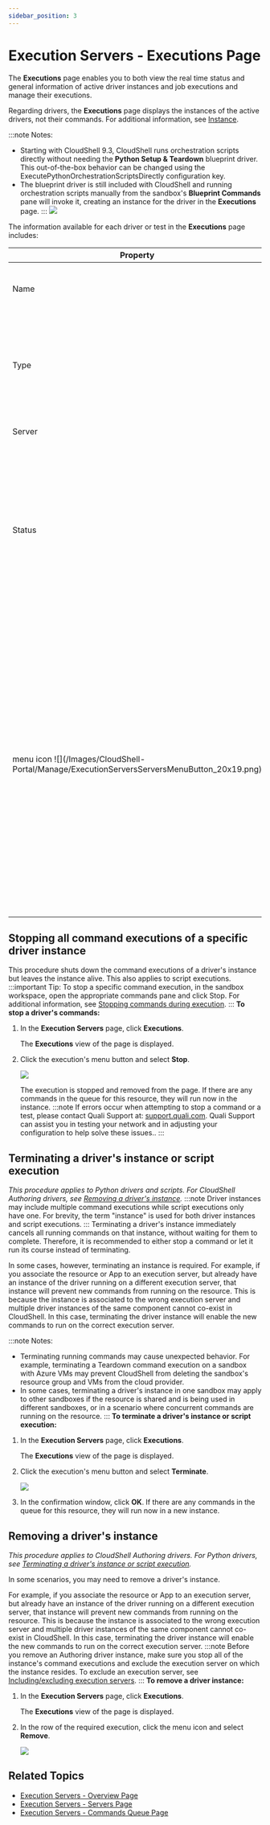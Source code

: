 ```yaml
---
sidebar_position: 3
---
```


# Execution Servers - Executions Page

The **Executions** page enables you to both view the real time status and general information of active driver instances and job executions and manage their executions.

Regarding drivers, the **Executions** page displays the instances of the active drivers, not their commands. For additional information, see [Instance](../../../intro/Term.md#instance).

:::note Notes:
- Starting with CloudShell 9.3, CloudShell runs orchestration scripts directly without needing the **Python Setup & Teardown** blueprint driver. This out-of-the-box behavior can be changed using the ExecutePythonOrchestrationScriptsDirectly configuration key.
- The blueprint driver is still included with CloudShell and running orchestration scripts manually from the sandbox's **Blueprint Commands** pane will invoke it, creating an instance for the driver in the **Executions** page.
:::
![](/Images/CloudShell-Portal/Manage/ExecutionServersExecutionsPage.png)

The information available for each driver or test in the **Executions** page includes:

<table>
    <thead>
        <th>Property</th>
        <th>Description</th>
    </thead>
    <tbody>
        <tr>
            <td>Name</td>
            <td>Displays the name of the resource or blueprint containing the driver, and for tests, the path of the current test.</td>
        </tr>
        <tr>
            <td>Type</td>
            <td>
            Indicates the type of driver:

- **Blueprint** for sandbox-level drivers
- **Resource** for resource/service/App drivers
</td>
        </tr>
        <tr>
            <td>Server</td>
            <td>The name of the execution server running the execution.</td>
        </tr>
        <tr>
            <td>Status</td>
            <td>
            Current status of the execution.

For drivers:

- **Active**: driver instance has command executions
- **Idle**: driver instance has no command executions

For jobs:

- **Running**: tests are currently running
</td>
        </tr>
        <tr>
            <td>menu icon ![](/Images/CloudShell-Portal/Manage/ExecutionServersServersMenuButton_20x19.png)</td>
            <td>
            The following options are available:

- **Stop**: Stop all command executions of a specific driver/script instance. Applies to both CloudShell Authoring and Python drivers.
- **Remove**: Remove a CloudShell Authoring driver instance and its command executions.
- **Terminate**: Remove a Python driver instance and any command executions that are running on the instance.
- **Details**: Show the job details page in the **Job Scheduling** dashboard.

For example:

![](/Images/CloudShell-Portal/Manage/ExecutionServersStopTerminate.png)
            </td>
        </tr>
    </tbody>
</table>

## Stopping all command executions of a specific driver instance

This procedure shuts down the command executions of a driver's instance but leaves the instance alive. This also applies to script executions.
:::important Tip:
To stop a specific command execution, in the sandbox workspace, open the appropriate commands pane and click Stop. For additional information, see [Stopping commands during execution](../../../portal/sandboxes/sandbox-workspace/run-commands.md#stopping-commands-during-execution).
:::
**To stop a driver's commands:**

1. In the **Execution Servers** page, click **Executions**.
    
    The **Executions** view of the page is displayed.
    
2. Click the execution's menu button and select **Stop**.
    
    ![](/Images/CloudShell-Portal/Manage/ExecutionServersStopTerminate.png)
    
    The execution is stopped and removed from the page. If there are any commands in the queue for this resource, they will run now in the instance.
    :::note
    If errors occur when attempting to stop a command or a test, please contact Quali Support at: [support.quali.com](https://support.quali.com/). Quali Support can assist you in testing your network and in adjusting your configuration to help solve these issues..
    :::

## Terminating a driver's instance or script execution

*This procedure applies to Python drivers and scripts. For CloudShell Authoring drivers, see [Removing a driver's instance](../managing-execution-servers/execution-servers-executions-page.md#removing-a-drivers-instance).*
:::note
Driver instances may include multiple command executions while script executions only have one. For brevity, the term "instance" is used for both driver instances and script executions.
:::
Terminating a driver's instance immediately cancels all running commands on that instance, without waiting for them to complete. Therefore, it is recommended to either stop a command or let it run its course instead of terminating.

In some cases, however, terminating an instance is required. For example, if you associate the resource or App to an execution server, but already have an instance of the driver running on a different execution server, that instance will prevent new commands from running on the resource. This is because the instance is associated to the wrong execution server and multiple driver instances of the same component cannot co\-exist in CloudShell. In this case, terminating the driver instance will enable the new commands to run on the correct execution server.

:::note Notes:
- Terminating running commands may cause unexpected behavior. For example, terminating a Teardown command execution on a sandbox with Azure VMs may prevent CloudShell from deleting the sandbox's resource group and VMs from the cloud provider.
- In some cases, terminating a driver's instance in one sandbox may apply to other sandboxes if the resource is shared and is being used in different sandboxes, or in a scenario where concurrent commands are running on the resource.
:::
**To terminate a driver's instance or script execution:**

1. In the **Execution Servers** page, click **Executions**.
    
    The **Executions** view of the page is displayed.
    
2. Click the execution's menu button and select **Terminate**.
    
    ![](/Images/CloudShell-Portal/Manage/ExecutionServersStopTerminate.png)
    
3. In the confirmation window, click **OK**. If there are any commands in the queue for this resource, they will run now in a new instance.

## Removing a driver's instance

*This procedure applies to CloudShell Authoring drivers. For Python drivers, see [Terminating a driver's instance or script execution](../managing-execution-servers/execution-servers-executions-page.md#terminating-a-drivers-instance-or-script-execution).*

In some scenarios, you may need to remove a driver's instance.

For example, if you associate the resource or App to an execution server, but already have an instance of the driver running on a different execution server, that instance will prevent new commands from running on the resource. This is because the instance is associated to the wrong execution server and multiple driver instances of the same component cannot co\-exist in CloudShell. In this case, terminating the driver instance will enable the new commands to run on the correct execution server.
:::note
Before you remove an Authoring driver instance, make sure you stop all of the instance's command executions and exclude the execution server on which the instance resides. To exclude an execution server, see [Including/excluding execution servers](../managing-execution-servers/execution-servers-servers-page.md#includingexcluding-execution-servers).
:::
**To remove a driver instance:**

1. In the **Execution Servers** page, click **Executions**.
    
    The **Executions** view of the page is displayed.
    
2. In the row of the required execution, click the menu icon and select **Remove**.
    
    ![](/Images/CloudShell-Portal/Manage/ExecutionServersRemove.png)
    

## Related Topics

- [Execution Servers - Overview Page](../managing-execution-servers/execution-servers-overview-page.md)
- [Execution Servers - Servers Page](../managing-execution-servers/execution-servers-servers-page.md)
- [Execution Servers - Commands Queue Page](../managing-execution-servers/execution-servers-commands-queue-page.md)
